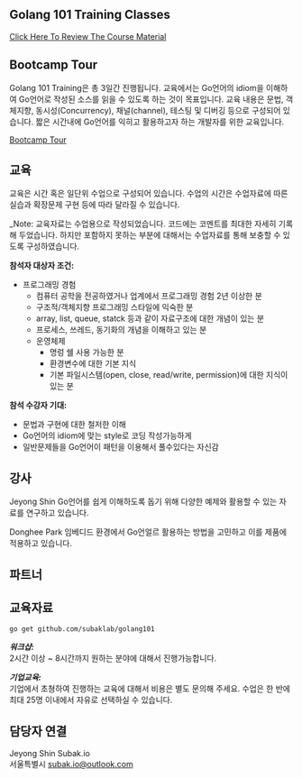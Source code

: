 ## Golang 101 Training Classes
[Click Here To Review The Course Material](00-slides/readme.md)

## Bootcamp Tour
Golang 101 Training은 총 3일간 진행됩니다. 교육에서는 Go언어의 idiom을 이해하여 Go언어로 작성된 소스를 읽을 수 있도록 하는 것이 목표입니다. 교육 내용은 문법, 객체지향, 동시성(Concurrency), 채널(channel), 테스팅 및 디버깅 등으로 구성되어 있습니다. 짧은 시간내에 Go언어를 익히고 활용하고자 하는 개발자를 위한 교육입니다. 

[Bootcamp Tour](http://www.ardanlabs.com/go-bootcamp-tour)

## 교육

교육은 시간 혹은 일단위 수업으로 구성되어 있습니다. 수업의 시간은 수업자료에 따른 실습과 확장문제 구현 등에 따라 달라질 수 있습니다.

_Note: 교육자료는 수업용으로 작성되었습니다. 코드에는 코멘트를 최대한 자세히 기록해 두었습니다. 하지만 포함하지 못하는 부분에 대해서는 수업자료를 통해 보충할 수 있도록 구성하였습니다.

**참석자 대상자 조건:**

* 프로그래밍 경험
	* 컴퓨터 공학을 전공하였거나 업계에서 프로그래밍 경험 2년 이상한 분
	* 구조적/객체지향 프로그래밍 스타일에 익숙한 분
	* array, list, queue, statck 등과 같이 자료구조에 대한 개념이 있는 분
	* 프로세스, 쓰레드, 동기화의 개념을 이해하고 있는 분
	* 운영체제
    	* 명렁 쉘 사용 가능한 분
    	* 환경변수에 대한 기본 지식
    	* 기본 파일시스템(open, close, read/write, permission)에 대한 지식이 있는 분

**참석 수강자 기대:**

* 문법과 구현에 대한 철저한 이해
* Go언어의 idiom에 맞는 style로 코딩 작성가능하게
* 일반문제들을 Go언어이 패턴을 이용해서 풀수있다는 자신감 

## 강사

Jeyong Shin 
Go언어를 쉽게 이해하도록 돕기 위해 다양한 예제와 활용할 수 있는 자료를 연구하고 있습니다.

Donghee Park
임베디드 환경에서 Go언얼르 활용하는 방법을 고민하고 이를 제품에 적용하고 있습니다.

## 파트너

## 교육자료
    go get github.com/subaklab/golang101


**_워크샵:_**   
2시간 이상 ~ 8시간까지 원하는 분야에 대해서 진행가능합니다.

**_기업교육:_**  
기업에서 초쳥하여 진행하는 교육에 대해서 비용은 별도 문의해 주세요. 수업은 한 반에 최대 25명 이내에서 자유로 선택하실 수 있습니다.


## 담당자 연결

Jeyong Shin
Subak.io  
서울특별시
subak.io@outlook.com
